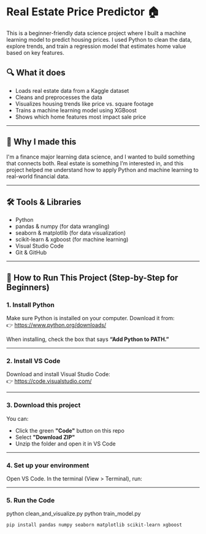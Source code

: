 # Real Estate Price Predictor 🏠

This is a beginner-friendly data science project where I built a machine learning model to predict housing prices. I used Python to clean the data, explore trends, and train a regression model that estimates home value based on key features.

## 🔍 What it does
- Loads real estate data from a Kaggle dataset
- Cleans and preprocesses the data
- Visualizes housing trends like price vs. square footage
- Trains a machine learning model using XGBoost
- Shows which home features most impact sale price

---

## 📌 Why I made this
I'm a finance major learning data science, and I wanted to build something that connects both. Real estate is something I’m interested in, and this project helped me understand how to apply Python and machine learning to real-world financial data.

---

## 🛠️ Tools & Libraries
- Python
- pandas & numpy (for data wrangling)
- seaborn & matplotlib (for data visualization)
- scikit-learn & xgboost (for machine learning)
- Visual Studio Code
- Git & GitHub

---

## 🚀 How to Run This Project (Step-by-Step for Beginners)

### 1. Install Python
Make sure Python is installed on your computer. Download it from:  
👉 https://www.python.org/downloads/

When installing, check the box that says **“Add Python to PATH.”**

---

### 2. Install VS Code
Download and install Visual Studio Code:  
👉 https://code.visualstudio.com/

---

### 3. Download this project
You can:
- Click the green **"Code"** button on this repo
- Select **"Download ZIP"**
- Unzip the folder and open it in VS Code

---

### 4. Set up your environment

Open VS Code. In the terminal (View > Terminal), run:

---

### 5. Run the Code
python clean_and_visualize.py
python train_model.py


```bash
pip install pandas numpy seaborn matplotlib scikit-learn xgboost


